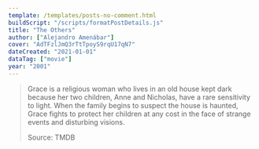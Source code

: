 ```yaml
---
template: /templates/posts-no-comment.html
buildScript: "/scripts/formatPostDetails.js"
title: "The Others"
author: ["Alejandro Amenábar"]
cover: "AdTFzlJmQ3rTtTpoyS9rqU17qN7"
dateCreated: "2021-01-01"
dataTag: ["movie"]
year: "2001"
---
```


> Grace is a religious woman who lives in an old house kept dark because her two children, Anne and Nicholas, have a rare sensitivity to light. When the family begins to suspect the house is haunted, Grace fights to protect her children at any cost in the face of strange events and disturbing visions.
>
> Source: TMDB
